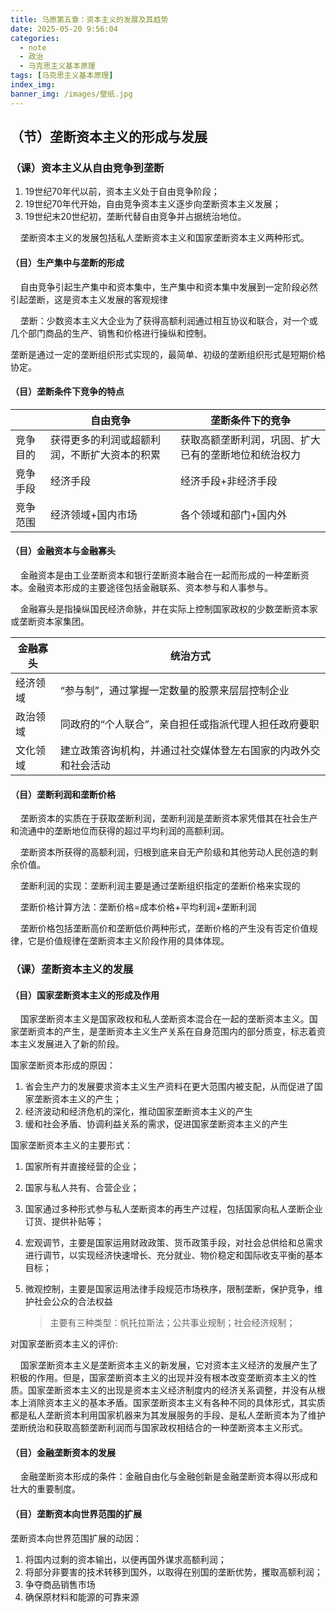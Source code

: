 ```yaml
---
title: 马原第五章：资本主义的发展及其趋势
date: 2025-05-20 9:56:04
categories:
  - note
  - 政治
  - 马克思主义基本原理
tags: [马克思主义基本原理]
index_img:
banner_img: /images/壁纸.jpg
---
```


## （节）垄断资本主义的形成与发展

### （课）资本主义从自由竞争到垄断

1. 19世纪70年代以前，资本主义处于自由竞争阶段；
2. 19世纪70年代开始，自由竞争资本主义逐步向垄断资本主义发展；
3. 19世纪末20世纪初，垄断代替自由竞争并占据统治地位。

&nbsp;&nbsp;&nbsp;&nbsp;垄断资本主义的发展包括私人垄断资本主义和国家垄断资本主义两种形式。

#### （目）生产集中与垄断的形成

&nbsp;&nbsp;&nbsp;&nbsp;自由竞争引起生产集中和资本集中，生产集中和资本集中发展到一定阶段必然引起垄断，这是资本主义发展的客观规律

&nbsp;&nbsp;&nbsp;&nbsp;垄断：少数资本主义大企业为了获得高额利润通过相互协议和联合，对一个或几个部门商品的生产、销售和价格进行操纵和控制。

垄断是通过一定的垄断组织形式实现的，最简单、初级的垄断组织形式是短期价格协定。

#### （目）垄断条件下竞争的特点

|          | 自由竞争                                     | 垄断条件下的竞争                                     |
| -------- | -------------------------------------------- | ---------------------------------------------------- |
| 竞争目的 | 获得更多的利润或超额利润，不断扩大资本的积累 | 获取高额垄断利润，巩固、扩大已有的垄断地位和统治权力 |
| 竞争手段 | 经济手段                                     | 经济手段+非经济手段                                  |
| 竞争范围 | 经济领域+国内市场                            | 各个领域和部门+国内外                                |

#### （目）金融资本与金融寡头

&nbsp;&nbsp;&nbsp;&nbsp;金融资本是由工业垄断资本和银行垄断资本融合在一起而形成的一种垄断资本。金融资本形成的主要途径包括金融联系、资本参与和人事参与。

&nbsp;&nbsp;&nbsp;&nbsp;金融寡头是指操纵国民经济命脉，并在实际上控制国家政权的少数垄断资本家或垄断资本家集团。

| 金融寡头 | 统治方式                                                     |
| -------- | ------------------------------------------------------------ |
| 经济领域 | “参与制”，通过掌握一定数量的股票来层层控制企业               |
| 政治领域 | 同政府的“个人联合”，亲自担任或指派代理人担任政府要职         |
| 文化领域 | 建立政策咨询机构，并通过社交媒体登左右国家的内政外交和社会活动 |

#### （目）垄断利润和垄断价格

&nbsp;&nbsp;&nbsp;&nbsp;垄断资本的实质在于获取垄断利润，垄断利润是垄断资本家凭借其在社会生产和流通中的垄断地位而获得的超过平均利润的高额利润。

&nbsp;&nbsp;&nbsp;&nbsp;垄断资本所获得的高额利润，归根到底来自无产阶级和其他劳动人民创造的剩余价值。

&nbsp;&nbsp;&nbsp;&nbsp;垄断利润的实现：垄断利润主要是通过垄断组织指定的垄断价格来实现的

&nbsp;&nbsp;&nbsp;&nbsp;垄断价格计算方法：垄断价格=成本价格+平均利润+垄断利润

&nbsp;&nbsp;&nbsp;&nbsp;垄断价格包括垄断高价和垄断低价两种形式，垄断价格的产生没有否定价值规律，它是价值规律在垄断资本主义阶段作用的具体体现。

### （课）垄断资本主义的发展

#### （目）国家垄断资本主义的形成及作用

&nbsp;&nbsp;&nbsp;&nbsp;国家垄断资本主义是国家政权和私人垄断资本混合在一起的垄断资本主义。国家垄断资本的产生，是垄断资本主义生产关系在自身范围内的部分质变，标志着资本主义发展进入了新的阶段。

国家垄断资本形成的原因：

1. 省会生产力的发展要求资本主义生产资料在更大范围内被支配，从而促进了国家垄断资本主义的产生；
2. 经济波动和经济危机的深化，推动国家垄断资本主义的产生
3. 缓和社会矛盾、协调利益关系的需求，促进国家垄断资本主义的产生

国家垄断资本主义的主要形式：

1. 国家所有并直接经营的企业；
2. 国家与私人共有、合营企业；
3. 国家通过多种形式参与私人垄断资本的再生产过程，包括国家向私人垄断企业订货、提供补贴等；
4. 宏观调节，主要是国家运用财政政策、货币政策手段，对社会总供给和总需求进行调节，以实现经济快速增长、充分就业、物价稳定和国际收支平衡的基本目标；
5. 微观控制，主要是国家运用法律手段规范市场秩序，限制垄断，保护竞争，维护社会公众的合法权益

	> 主要有三种类型：帆托拉斯法；公共事业规制；社会经济规制；

对国家垄断资本主义的评价:

&nbsp;&nbsp;&nbsp;&nbsp;国家垄断资本主义是垄断资本主义的新发展，它对资本主义经济的发展产生了积极的作用。但是，国家垄断资本主义的出现并没有根本改变垄断资本主义的性质。国家垄断资本主义的出现是资本主义经济制度内的经济关系调整，并没有从根本上消除资本主义的基本矛盾。国家垄断资本主义有各种不同的具体形式，其实质都是私人垄断资本利用国家机器来为其发展服务的手段、是私人垄断资本为了维护垄断统治和获取高额垄断利润而与国家政权相结合的一种垄断资本主义形式。

#### （目）金融垄断资本的发展

&nbsp;&nbsp;&nbsp;&nbsp;金融垄断资本形成的条件：金融自由化与金融创新是金融垄断资本得以形成和壮大的重要制度。

#### （目）垄断资本向世界范围的扩展

垄断资本向世界范围扩展的动因：

1. 将国内过剩的资本输出，以便再国外谋求高额利润；
2. 将部分非要害的技术转移到国外，以取得在别国的垄断优势，攫取高额利润；
3. 争夺商品销售市场
4. 确保原材料和能源的可靠来源


